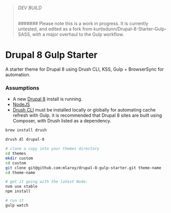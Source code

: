 > ######  DEV BUILD
> #######  Please note this is a work in progress. It is currently untested, and edited as a fork from kurtisdunn/Drupal-8-Starter-Gulp-SASS, with a major overhaul to the Gulp workflow.

# Drupal 8 Gulp Starter
A starter theme for Drupal 8 using Drush CLI, KSS, Gulp + BrowserSync for automation.


### Assumptions

- A new [Drupal 8](https://www.drupal.org/drupal-8.0.2-release-notes) install is running.
- [NodeJS](https://nodejs.org/en/download/)
- [Drush CLI](http://docs.drush.org/en/master/install/) must be installed locally or globally for automating cache refresh with Gulp. it is recommended that Drupal 8 sites are built using Composer, with Drush listed as a dependency.

```sh
brew install drush

drush dl drupal-8

# clone a copy into your themes directory
cd themes
mkdir custom
cd custom
git clone git@github.com:mlaroy/drupal-8-gulp-starter.git theme-name
cd theme-name

# get it going with the latest Node:
nvm use stable
npm install

# run it
gulp watch

```
